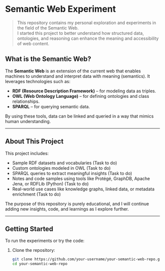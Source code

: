 # Semantic Web Experiment

> This repository contains my personal exploration and experiments in the field of the Semantic Web.  
> I started this project to better understand how structured data, ontologies, and reasoning can enhance the meaning and accessibility of web content.

## What is the Semantic Web?

The **Semantic Web** is an extension of the current web that enables machines to understand and interpret data with meaning (semantics). It leverages technologies such as:

- **RDF (Resource Description Framework)** – for modeling data as triples.
- **OWL (Web Ontology Language)** – for defining ontologies and class relationships.
- **SPARQL** – for querying semantic data.

By using these tools, data can be linked and queried in a way that mimics human understanding.

---

## About This Project

This project includes:

- Sample RDF datasets and vocabularies (Task to do)
- Custom ontologies modeled in OWL (Task to do)
- SPARQL queries to extract meaningful insights (Task to do)
- Notes and code samples using tools like Protégé, GraphDB,  Apache Jena, or RDFLib (Python) (Task to do)
- Real-world use cases like knowledge graphs, linked data, or metadata enrichment (Task to do)

The purpose of this repository is purely educational, and I will continue adding new insights, code, and learnings as I explore further.

---

## Getting Started

To run the experiments or try the code:

1. Clone the repository:
   ```bash
   git clone https://github.com/your-username/your-semantic-web-repo.git
   cd your-semantic-web-repo
